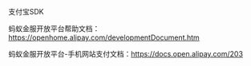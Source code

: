 支付宝SDK

蚂蚁金服开放平台帮助文档：https://openhome.alipay.com/developmentDocument.htm

蚂蚁金服开放平台-手机网站支付文档：https://docs.open.alipay.com/203
